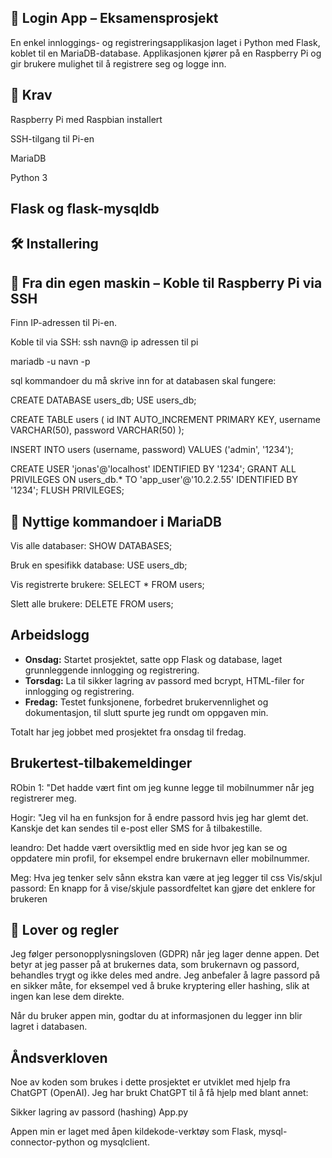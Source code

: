 ## 🔐 Login App – Eksamensprosjekt
En enkel innloggings- og registreringsapplikasjon laget i Python med Flask, koblet til en MariaDB-database. Applikasjonen kjører på en Raspberry Pi og gir brukere mulighet til å registrere seg og logge inn.

## 🧰 Krav
Raspberry Pi med Raspbian installert

SSH-tilgang til Pi-en

MariaDB

Python 3

## Flask og flask-mysqldb

## 🛠️ Installering
## 📡 Fra din egen maskin – Koble til Raspberry Pi via SSH
Finn IP-adressen til Pi-en.

Koble til via SSH:
ssh navn@ ip adressen til pi


mariadb -u navn -p

sql kommandoer du må skrive inn for at databasen skal fungere:

CREATE DATABASE users_db;
USE users_db;

CREATE TABLE users (
  id INT AUTO_INCREMENT PRIMARY KEY,
  username VARCHAR(50),
  password VARCHAR(50)
);

INSERT INTO users (username, password) VALUES ('admin', '1234');

CREATE USER 'jonas'@'localhost' IDENTIFIED BY '1234';
GRANT ALL PRIVILEGES ON users_db.* TO 'app_user'@'10.2.2.55' IDENTIFIED BY '1234';
FLUSH PRIVILEGES;


## 🧠 Nyttige kommandoer i MariaDB
Vis alle databaser:
SHOW DATABASES;

Bruk en spesifikk database:
USE users_db;


Vis registrerte brukere:
SELECT * FROM users;

Slett alle brukere:
DELETE FROM users;


## Arbeidslogg

- **Onsdag:** Startet prosjektet, satte opp Flask og database, laget grunnleggende innlogging og registrering.
- **Torsdag:** La til sikker lagring av passord med bcrypt, HTML-filer for innlogging og registrering.
- **Fredag:** Testet funksjonene, forbedret brukervennlighet og dokumentasjon, til slutt spurte jeg rundt om oppgaven min.

Totalt har jeg jobbet med prosjektet fra onsdag til fredag.

## Brukertest-tilbakemeldinger
RObin 1:
"Det hadde vært fint om jeg kunne legge til mobilnummer når jeg registrerer meg.

Hogir:
"Jeg vil ha en funksjon for å endre passord hvis jeg har glemt det. Kanskje det kan sendes til e-post eller SMS for å tilbakestille.

leandro:
Det hadde vært oversiktlig med en side hvor jeg kan se og oppdatere min profil, for eksempel endre brukernavn eller mobilnummer.

Meg:
Hva jeg tenker selv sånn ekstra kan være at jeg legger til css
Vis/skjul passord: En knapp for å vise/skjule passordfeltet kan gjøre det enklere for brukeren

## 📑 Lover og regler

Jeg følger personopplysningsloven (GDPR) når jeg lager denne appen. Det betyr at jeg passer på at brukernes data, som brukernavn og passord, behandles trygt og ikke deles med andre. Jeg anbefaler å lagre passord på en sikker måte, for eksempel ved å bruke kryptering eller hashing, slik at ingen kan lese dem direkte.

Når du bruker appen min, godtar du at informasjonen du legger inn blir lagret i databasen.

## Åndsverkloven
Noe av koden som brukes i dette prosjektet er utviklet med hjelp fra ChatGPT (OpenAI). Jeg har brukt ChatGPT til å få hjelp med blant annet:

Sikker lagring av passord (hashing)
App.py

Appen min er laget med åpen kildekode-verktøy som Flask, mysql-connector-python og mysqlclient.
